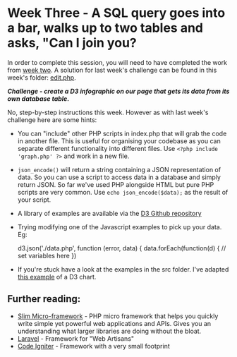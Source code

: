 # Week Three - A SQL query goes into a bar, walks up to two tables and asks, "Can I join you?

In order to complete this session, you will need to have completed the work from [week two](./week-two/).  A solution for last week's challenge can be found in this week's folder: [edit.php](/edit.php).

***Challenge - create a *D3* infographic on our page that gets its data from its own *database table*.***

No, step-by-step instructions this week. However as with last week's challenge here are some  hints:

* You can "include" other PHP scripts in index.php that will grab the code in another file.  This is useful for organising your codebase as you can separate different functionality into different files.  Use `<?php include 'graph.php' ?>` and work in a new file.
* `json_encode()` will return a string containing a JSON representation of data. So you can use a script to access data in a database and simply return JSON.  So far we've used PHP alongside HTML but pure PHP scripts are very common. Use `echo json_encode($data);` as the result of your script.
* A library of examples are available via the [D3 Github repository](https://github.com/d3/d3/wiki/Gallery)
* Trying modifying one of the Javascript examples to pick up your data. Eg:

    d3.json('./data.php', function (error, data) {
      data.forEach(function(d) {
        // set variables here
    })

* If you're stuck have a look at the examples in the src folder.  I've adapted [this example](http://bl.ocks.org/bbest/2de0e25d4840c68f2db1) of a D3 chart.

## Further reading:
* [Slim Micro-framework](https://www.slimframework.com/) - PHP micro framework that helps you quickly write simple yet powerful web applications and APIs. Gives you an understanding what larger libraries are doing without the bloat.
* [Laravel](https://laravel.com/) - Framework for "Web Artisans"
* [Code Igniter](https://codeigniter.com/) - Framework with a very small footprint
